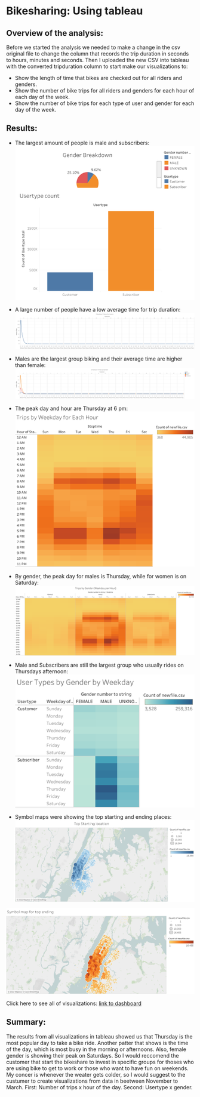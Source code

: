 # Bikesharing: Using tableau 

## Overview of the analysis:

Before we started the analysis we needed to make a change in the csv original file to change the column that records the trip duration in seconds to hours, minutes and seconds. Then I uploaded the new CSV into tableau with the converted tripduration column to start make our visualizations to:

- Show the length of time that bikes are checked out for all riders and genders.
- Show the number of bike trips for all riders and genders for each hour of each day of the week.
- Show the number of bike trips for each type of user and gender for each day of the week.

## Results:
- The largest amount of people is male and subscribers:
![This is an image](https://github.com/KandiJayana/bikesharing/blob/6809f963f8f663827621b704cf0e6fc85c050922/Tableau%20Analysis/User's%20Demographics.png)


- A large number of people have a low average time for trip duration:
![This is an image](https://github.com/KandiJayana/bikesharing/blob/6809f963f8f663827621b704cf0e6fc85c050922/Tableau%20Analysis/Checkout%20Times.png)


- Males are the largest group biking and their average time are higher than female:
![This is an image](https://github.com/KandiJayana/bikesharing/blob/6809f963f8f663827621b704cf0e6fc85c050922/Tableau%20Analysis/Checkout%20Times%20by%20Gender.png)


- The peak day and hour are Thursday at 6 pm:
![This is an image](https://github.com/KandiJayana/bikesharing/blob/6809f963f8f663827621b704cf0e6fc85c050922/Tableau%20Analysis/Trips%20by%20Weekday%20for%20Each%20Hour.png)


- By gender, the peak day for males is Thursday, while for women is on Saturday:
![This is an image](https://github.com/KandiJayana/bikesharing/blob/6809f963f8f663827621b704cf0e6fc85c050922/Tableau%20Analysis/Trips%20by%20Gender.png)


- Male and Subscribers are still the largest group who usually rides on Thursdays afternoon:
![This is an image](https://github.com/KandiJayana/bikesharing/blob/6809f963f8f663827621b704cf0e6fc85c050922/Tableau%20Analysis/User%20Types%20by%20Gender%20by%20Weekday.png)


- Symbol maps were showing the top starting and ending places:
![This is an image](https://github.com/KandiJayana/bikesharing/blob/6809f963f8f663827621b704cf0e6fc85c050922/Tableau%20Analysis/Symbol%20map%20for%20top%20starting.png)

![This is an image](https://github.com/KandiJayana/bikesharing/blob/6809f963f8f663827621b704cf0e6fc85c050922/Tableau%20Analysis/Symbol%20map%20for%20top%20ending.png)


Click here to see all of visualizations:  [link to dashboard](https://public.tableau.com/views/NYCbikesharingAnalysis/NYCbiking?:language=en-US&:display_count=n&:origin=viz_share_link)

## Summary: 

The results from all visualizations in tableau showed us that Thursday is the most popular day to take a bike ride. Another patter that shows is the time of the day, which is most busy in the morning or afternoons. Also, female gender is showing their peak on Saturdays. So I would reccomend the customer that  start the bikeshare to invest in specific groups for thoses who are using bike to get to work or those who want to have fun on weekends. My concer is whenever the weater gets colder, so I would suggest to the custumer to create visualizations from data in beetween November to March. First: Number of trips x  hour of the day. Second: Usertype x gender. 
